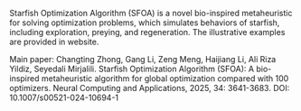 Starfish Optimization Algorithm (SFOA) is a novel bio-inspired metaheuristic for solving optimization problems, which simulates behaviors of starfish, including exploration, preying, and regeneration. The illustrative examples are provided in website. 

Main paper: Changting Zhong, Gang Li, Zeng Meng, Haijiang Li, Ali Riza Yildiz, Seyedali Mirjalili. Starfish Optimization Algorithm (SFOA): A bio-inspired metaheuristic algorithm for global optimization compared with 100 optimizers. Neural Computing and Applications, 2025, 34: 3641-3683. DOI: 10.1007/s00521-024-10694-1
